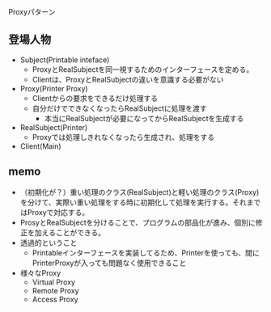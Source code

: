 Proxyパターン

## 登場人物
- Subject(Printable inteface)
  - ProxyとRealSubjectを同一視するためのインターフェースを定める。
  - Clientは、ProxyとRealSubjectの違いを意識する必要がない
- Proxy(Printer Proxy)
  - Clientからの要求をできるだけ処理する
  - 自分だけでできなくなったらRealSubjectに処理を渡す
    - 本当にRealSubjectが必要になってからRealSubjectを生成する
- RealSubject(Printer)
  - Proxyでは処理しきれなくなったら生成され、処理をする
- Client(Main)

## memo
- （初期化が？）重い処理のクラス(RealSubject)と軽い処理のクラス(Proxy)を分けて、実際い重い処理をする時に初期化して処理を実行する。それまではProxyで対応する。
- ProsyとRealSubjectを分けることで、プログラムの部品化が進み、個別に修正を加えることができる。
- 透過的ということ
  - Printableインターフェースを実装してるため、Printerを使っても、間にPrinterProxyが入っても問題なく使用できること
- 様々なProxy
  - Virtual Proxy
  - Remote Proxy
  - Access Proxy

